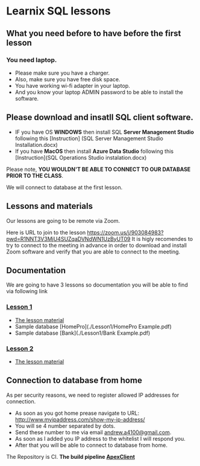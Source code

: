 # Learnix SQL lessons


## What you need before to have before the first lesson 
### You need laptop. 
- Please make sure you have a charger. 
- Also, make sure you have free disk space. 
- You have working wi-fi adapter in your laptop. 
- And you know your laptop ADMIN password to be able to install the software.

## Please download and insatll SQL client software.

- IF you have OS <b>WINDOWS</b> then install SQL <b>Server Management Studio</b> following this [Instruction] (SQL Server Management Studio Installation.docx) 
- If you have <b>MacOS</b> then install <b>Azure Data Studio</b> following this [Instruction](SQL Operations Studio instalation.docx)


Please note, <b>YOU WOULDN'T BE ABLE TO CONNECT TO OUR DATABASE PRIOR TO THE CLASS</b>. 

We will connect to database at the first lesson. 


## Lessons and materials

Our lessons are going to be remote via Zoom. 

Here is URL to join to the lesson https://zoom.us/j/903084983?pwd=R1NNT3V3MjU4SUZqaDVNdWN1UzByUT09
It is higly recomendes to try to connect to the meeting in advance in order to download and install Zoom software and verify that you are able to connect to the meeting.


## Documentation
We are going to have 3 lessons so documentation you will be able to find via following link
### [Lesson 1](./Lesson1)
- [The lesson material](./Lesson1/DataBase.pdf)
- Sample database [HomePro](./Lesson1/HomePro Example.pdf)
- Sample database [Bank](./Lesson1/Bank Example.pdf)

### [Lesson 2](./Lesson2)
- [The lesson material](./Lesson1/DataBase.pdf)


## Connection to database from home 
As per security reasons, we need to register allowed IP addresses for connection.

- As soon as you got home prease navigate to URL: http://www.myipaddress.com/show-my-ip-address/ 
- You will se 4 number separated by dots.
- Send these number to me via email andrew.a4100@gmail.com. 
- As soon as I added you IP address to the whitelist I will respond you.
- After that you will be able to connect to database from home.



The Repository is CI. 
<b>The build pipeline [ApexClient](https://totalwinemore.visualstudio.com/TWM%20Agile%20Projects/_build?definitionId=288&_a=summary&view=branches)</b>


